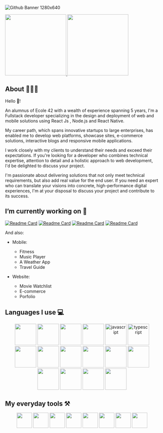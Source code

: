 ![Github Banner 1280x640](https://github.com/cfatrane/cfatrane/assets/17748314/071f6b40-f20e-4d0b-802c-243cff53495e)

<a href="https://github.com/cfatrane?tab=repositories">
  <img
    height="200"
    src="https://github-readme-stats-cfatrane.vercel.app//api?username=cfatrane&card_width=400&include_all_commits=true&rank_icon=github&number_format=long&show_icons=true&theme=tokyonight"
  />
</a>

<a href="https://github.com/cfatrane?tab=repositories">
  <img
    height="200"
    src="https://github-readme-stats-cfatrane.vercel.app//api/top-langs/?username=cfatrane&card_width=320&size_weight=0.5&count_weight=0.5&hide=c,java,makefile,mdx,objective-c,php,shell,ruby,starlark,vim%20script&langs_count=6&layout=compact&theme=tokyonight"
  />
</a>

<!--
**cfatrane/cfatrane** is a ✨ _special_ ✨ repository because its `README.md` (this file) appears on your GitHub comofile.

Here are some ideas to get you started:

- 🔭 I’m currently working on ...
- 🌱 I’m currently learning ...
- 👯 I’m looking to collaborate on ...
- 🤔 I’m looking for help with ...
- 💬 Ask me about ...
- 📫 How to reach me: ...
- 😄 Pronouns: ...
- ⚡ Fun fact: ...
-->

## About 👨🏾‍💻

Hello 👋!

An alumnus of Ecole 42 with a wealth of experience spanning 5 years, I'm a Fullstack developer specializing in the design and deployment of web and mobile solutions using React Js , Node.js and React Native.

My career path, which spans innovative startups to large enterprises, has enabled me to develop web platforms, showcase sites, e-commerce solutions, interactive blogs and responsive mobile applications.

I work closely with my clients to understand their needs and exceed their expectations. If you're looking for a developer who combines technical expertise, attention to detail and a holistic approach to web development, I'd be delighted to discuss your project.

I'm passionate about delivering solutions that not only meet technical requirements, but also add real value for the end user. If you need an expert who can translate your visions into concrete, high-performance digital experiences, I'm at your disposal to discuss your project and contribute to its success.

## I’m currently working on 🔭

[![Readme Card](https://github-readme-stats-cfatrane.vercel.app/api/pin/?username=cfatrane&repo=nextjs-boilerplate&theme=tokyonight)](https://github.com/cfatrane/nextjs-boilerplate)
[![Readme Card](https://github-readme-stats-cfatrane.vercel.app/api/pin/?username=cfatrane&repo=pokedex-app&theme=tokyonight)](https://github.com/cfatrane/pokedex-app)
[![Readme Card](https://github-readme-stats-cfatrane.vercel.app/api/pin/?username=cfatrane&repo=react-native-boilerplate&theme=tokyonight)](https://github.com/cfatrane/react-native-boilerplate)
[![Readme Card](https://github-readme-stats-cfatrane.vercel.app/api/pin/?username=cfatrane&repo=your-life-in&theme=tokyonight)](https://github.com/cfatrane/your-life-in)

And also:

- Mobile:

  - Fitness
  - Music Player
  - A Weather App
  - Travel Guide

- Website:
  - Movie Watchlist
  - E-commerce
  - Porfolio

<!-- ## Gists

[![Gist Card](https://github-readme-stats-cfatrane.vercel.app/api/gist?id=7283dd0e09da9c5c103d207f412c2a52)](https://gist.github.com/Yizack/bbfce31e0217a3689c8d961a356cb10d/)
[![Gist Card](https://github-readme-stats-cfatrane.vercel.app/api/gist?id=398235c3c889a88aca0f3471ea163e27)](https://gist.github.com/Yizack/bbfce31e0217a3689c8d961a356cb10d/) -->

<!-- ## Experiences -->

<!-- ## How to reach me 📫

<p align="center">
  <a
    href="https://twitter.com/aristoteartem"
    target="_blank"
    rel="noopener noreferrer"
  >
    <img
      src="https://cdn.jsdelivr.net/gh/devicons/devicon@latest/icons/twitter/twitter-original.svg"
      width="40"
      height="40"
    />
  </a>
  <a
    href="https://www.linkedin.com/in/cfatrane/"
    target="_blank"
    rel="noopener noreferrer"
  >
    <img
      src="https://cdn.jsdelivr.net/gh/devicons/devicon@latest/icons/linkedin/linkedin-plain.svg"
      width="40"
      height="40"
    />
  </a>
</p> -->

## Languages I use 💻

<p align="center">
  <!-- react -->
  <img
    src="https://cdn.jsdelivr.net/gh/devicons/devicon@latest/icons/react/react-original.svg"
    width="70"
    height="70"
  />
  <!-- node -->
  <img
    src="https://cdn.jsdelivr.net/gh/devicons/devicon@latest/icons/nodejs/nodejs-original.svg"
    width="70"
    height="70"
  />
  <!-- nextjs -->
  <img
    src="https://cdn.jsdelivr.net/gh/devicons/devicon@latest/icons/nextjs/nextjs-original.svg"
    width="70"
    height="70"
  />
  <!-- vitejs -->
  <img
    src="https://cdn.jsdelivr.net/gh/devicons/devicon@latest/icons/vitejs/vitejs-original.svg"
    width="70"
    height="70"
  />
  <!-- javascript -->
  <img
    alt="javascript"
    src="https://cdn.jsdelivr.net/gh/devicons/devicon@latest/icons/javascript/javascript-original.svg"
    width="70"
    height="70"
  />
  <!-- typescript -->
  <img
    alt="typescript"
    src="https://cdn.jsdelivr.net/gh/devicons/devicon@latest/icons/typescript/typescript-original.svg"
    width="70"
    height="70"
  />
  <!-- redux -->
  <img
    src="https://cdn.jsdelivr.net/gh/devicons/devicon@latest/icons/redux/redux-original.svg"
    width="70"
    height="70"
  />
  <!-- sass -->
  <img
    src="https://cdn.jsdelivr.net/gh/devicons/devicon@latest/icons/sass/sass-original.svg"
    width="70"
    height="70"
  />
  <!-- antdesign -->
  <img
    src="https://cdn.jsdelivr.net/gh/devicons/devicon@latest/icons/antdesign/antdesign-original.svg"
    width="70"
    height="70"
  />
  <!-- materialui -->
  <img
    src="https://cdn.jsdelivr.net/gh/devicons/devicon@latest/icons/materialui/materialui-original.svg"
    width="70"
    height="70"
  />
  <!-- tailwindcss -->
  <img
    src="https://cdn.jsdelivr.net/gh/devicons/devicon@latest/icons/tailwindcss/tailwindcss-original-wordmark.svg"
    width="70"
    height="70"
  />
  <!-- vercel -->
  <img
    src="https://cdn.jsdelivr.net/gh/devicons/devicon@latest/icons/vercel/vercel-original.svg"
    width="70"
    height="70"
  />
  <!-- storybook -->
  <img
    src="https://cdn.jsdelivr.net/gh/devicons/devicon@latest/icons/storybook/storybook-original.svg"
    width="70"
    height="70"
  />
  <!-- sentry -->
  <img
    src="https://cdn.jsdelivr.net/gh/devicons/devicon@latest/icons/sentry/sentry-original.svg"
    width="70"
    height="70"
  />
  <!-- threejs -->
  <img
    src="https://cdn.jsdelivr.net/gh/devicons/devicon@latest/icons/threejs/threejs-original.svg"
    width="70"
    height="70"
  />
  <img
    src="https://cdn.jsdelivr.net/gh/devicons/devicon@latest/icons/postgresql/postgresql-original.svg"
    width="70"
    height="70"
  />
</p>

## My everyday tools ⚒️

<p align="center">
  <!-- vscode -->
  <img
    src="https://cdn.jsdelivr.net/gh/devicons/devicon@latest/icons/vscode/vscode-original.svg"
    width="50"
    height="50"
  />
  <!-- slack -->
  <img
    src="https://cdn.jsdelivr.net/gh/devicons/devicon@latest/icons/slack/slack-original.svg"
    width="50"
    height="50"
  />
  <img
    src="https://cdn.jsdelivr.net/gh/devicons/devicon@latest/icons/notion/notion-original.svg"
    width="50"
    height="50"
  />
  <!-- trello -->
  <img
    src="https://cdn.jsdelivr.net/gh/devicons/devicon@latest/icons/trello/trello-original.svg"
    width="50"
    height="50"
  />
  <!-- sketch -->
  <img
    src="https://cdn.jsdelivr.net/gh/devicons/devicon@latest/icons/sketch/sketch-original.svg"
    width="50"
    height="50"
  />
  <!-- postman -->
  <img
    src="https://cdn.jsdelivr.net/gh/devicons/devicon@latest/icons/postman/postman-original.svg"
    width="50"
    height="50"
  />
  <!-- ohmyzsh -->
  <img
    src="https://cdn.jsdelivr.net/gh/devicons/devicon@latest/icons/ohmyzsh/ohmyzsh-original.svg"
    width="50"
    height="50"
  />
  <img
    src="https://cdn.jsdelivr.net/gh/devicons/devicon@latest/icons/insomnia/insomnia-original.svg"
    width="50"
    height="50"
  />
</p>
